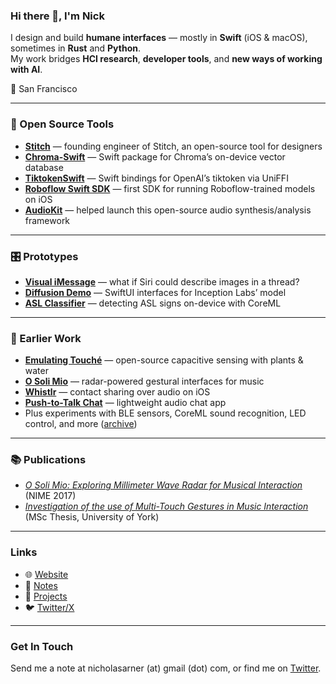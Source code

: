 ### Hi there 👋, I'm Nick

I design and build **humane interfaces** — mostly in **Swift** (iOS & macOS), sometimes in **Rust** and **Python**.  
My work bridges **HCI research**, **developer tools**, and **new ways of working with AI**.

📍 San Francisco


---

### 🧩 Open Source Tools
- [**Stitch**](https://github.com/StitchDesign/Stitch) — founding engineer of Stitch, an open-source tool for designers  
- [**Chroma-Swift**](https://github.com/chroma-core/chroma-swift) — Swift package for Chroma’s on-device vector database  
- [**TiktokenSwift**](https://github.com/narner/TiktokenSwift) — Swift bindings for OpenAI’s tiktoken via UniFFI  
- [**Roboflow Swift SDK**](https://github.com/roboflow/swift-sdk) — first SDK for running Roboflow-trained models on iOS  
- [**AudioKit**](https://github.com/AudioKit/AudioKit) — helped launch this open-source audio synthesis/analysis framework

---

### 🎛 Prototypes
- [**Visual iMessage**](https://nickarner.com/projects_and_work/visual-imessage) — what if Siri could describe images in a thread?  
- [**Diffusion Demo**](https://nickarner.com/projects_and_work/diffusion-demo) — SwiftUI interfaces for Inception Labs’ model  
- [**ASL Classifier**](https://nickarner.com/projects_and_work/asl-classifier) — detecting ASL signs on-device with CoreML  

---

### 🧪 Earlier Work
- [**Emulating Touché**](https://nickarner.com/projects_and_work/touche) — open-source capacitive sensing with plants & water  
- [**O Soli Mio**](https://nickarner.com/projects_and_work/o-soli-mio) — radar-powered gestural interfaces for music  
- [**Whistlr**](https://nickarner.com/projects_and_work/whistlr) — contact sharing over audio on iOS  
- [**Push-to-Talk Chat**](https://nickarner.com/projects_and_work/ptt-chat) — lightweight audio chat app  
- Plus experiments with BLE sensors, CoreML sound recognition, LED control, and more ([archive](https://nickarner.com/projects_and_work))

---

### 📚 Publications
- *[O Soli Mio: Exploring Millimeter Wave Radar for Musical Interaction](https://homes.create.aau.dk/dano/nime17/papers/0054/index.html)* (NIME 2017)  
- *[Investigation of the use of Multi-Touch Gestures in Music Interaction](https://etheses.whiterose.ac.uk/id/eprint/5312/)* (MSc Thesis, University of York)  

---

### Links
- 🌐 [Website](https://nickarner.com)  
- 📝 [Notes](https://nickarner.com/notes)  
- 📂 [Projects](https://nickarner.com/projects_and_work)  
- 🐦 [Twitter/X](https://x.com/nickarner)

---


### Get In Touch
Send me a note at nicholasarner (at) gmail (dot) com, or find me on [Twitter](https://twitter.com/nickarner).
